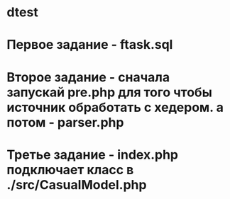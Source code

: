 # dtest

# Первое задание - ftask.sql
# Второе задание - сначала запускай pre.php для того чтобы источник обработать с хедером. а потом - parser.php 
# Третье задание - index.php подключает класс в ./src/CasualModel.php
